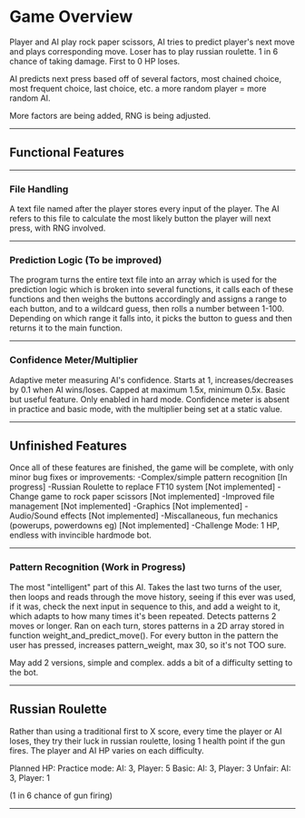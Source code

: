 # Game Overview

Player and AI play rock paper scissors, AI tries to predict player's next move and plays corresponding move. Loser has to play russian roulette. 1 in 6 chance of taking damage. First to 0 HP loses.

AI predicts next press based off of several factors, most chained choice, most frequent choice, last choice, etc. a more random player = more random AI.

More factors are being added, RNG is being adjusted.

---

## Functional Features

---

### File Handling

A text file named after the player stores every input of the player. The AI refers to this file to calculate the most likely button the player will next press, with RNG involved.

---

### Prediction Logic (To be improved)

The program turns the entire text file into an array which is used for the prediction logic which is broken into several functions, it calls each of these functions and then weighs the buttons accordingly and assigns a range to each button, and to a wildcard guess, then rolls a number between 1-100. Depending on which range it falls into, it picks the button to guess and then returns it to the main function.

---

### Confidence Meter/Multiplier

Adaptive meter measuring AI's confidence. Starts at 1, increases/decreases by 0.1 when AI wins/loses. Capped at maximum 1.5x, minimum 0.5x. Basic but useful feature. Only enabled in hard mode. Confidence meter is absent in practice and basic mode, with the multiplier being set at a static value.

---

## Unfinished Features

Once all of these features are finished, the game will be complete, with only minor bug fixes or improvements:
-Complex/simple pattern recognition [In progress]
-Russian Roulette to replace FT10 system [Not implemented]
-Change game to rock paper scissors [Not implemented]
-Improved file management [Not implemented]
-Graphics [Not implemented]
-Audio/Sound effects [Not implemented]
-Miscallaneous, fun mechanics (powerups, powerdowns eg) [Not implemented]
-Challenge Mode: 1 HP, endless with invincible hardmode bot.

---

### Pattern Recognition (Work in Progress)

The most "intelligent" part of this AI. Takes the last two turns of the user, then loops and reads through the move history, seeing if this ever was used, if it was, check the next input in sequence to this, and add a weight to it, which adapts to how many times it's been repeated. Detects patterns 2 moves or longer. Ran on each turn, stores patterns in a 2D array stored in function weight_and_predict_move(). For every button in the pattern the user has pressed, increases pattern_weight, max 30, so it's not TOO sure.

May add 2 versions, simple and complex. adds a bit of a difficulty setting to the bot.

---

## Russian Roulette

Rather than using a traditional first to X score, every time the player or AI loses, they try their luck in russian roulette, losing 1 health point if the gun fires. The player and AI HP varies on each difficulty.

Planned HP:
Practice mode: AI: 3, Player: 5
Basic: AI: 3, Player: 3
Unfair: AI: 3, Player: 1

(1 in 6 chance of gun firing)

---